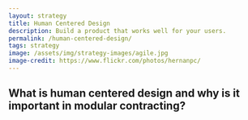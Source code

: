 ```yaml
---
layout: strategy
title: Human Centered Design
description: Build a product that works well for your users.
permalink: /human-centered-design/
tags: strategy
image: /assets/img/strategy-images/agile.jpg
image-credit: https://www.flickr.com/photos/hernanpc/
---
```


## What is human centered design and why is it important in modular contracting?